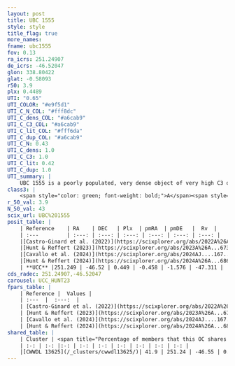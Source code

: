 ```yaml
---
layout: post
title: UBC 1555
style: style
title_flag: true
more_names: 
fname: ubc1555
fov: 0.13
ra_icrs: 251.24907
de_icrs: -46.52047
glon: 338.80422
glat: -0.58093
r50: 3.9
plx: 0.4489
UTI: "0.65"
UTI_COLOR: "#e9f5d1"
UTI_C_N_COL: "#fff8dc"
UTI_C_dens_COL: "#a6cab9"
UTI_C_C3_COL: "#a6cab9"
UTI_C_lit_COL: "#fff6da"
UTI_C_dup_COL: "#a6cab9"
UTI_C_N: 0.43
UTI_C_dens: 1.0
UTI_C_C3: 1.0
UTI_C_lit: 0.42
UTI_C_dup: 1.0
UTI_summary: |
    UBC 1555 is a poorly populated, very dense object of very high C3 quality. It was recently reported in the literature. This object shares a moderate percentage of members with a later reported entry.
class3: |
    <span style="color: green; font-weight: bold;">A</span><span style="color: green; font-weight: bold;">A</span>
r_50_val: 3.9
N_50_val: 43
scix_url: UBC%201555
posit_table: |
    | Reference    | RA    | DEC   | Plx  | pmRA  | pmDE   |  Rv  |
    | :---         | :---: | :---: | :---: | :---: | :---: | :---: |
    |[Castro-Ginard et al. (2022)](https://scixplorer.org/abs/2022A%26A...661A.118C) | 251.25 | -46.53 | 0.46 | -0.46 | -1.57 | -48.22 |
    |[Hunt & Reffert (2023)](https://scixplorer.org/abs/2023A%26A...673A.114H) | 251.25 | -46.54 | 0.46 | -0.47 | -1.587 | -47.292 |
    |[Cavallo et al. (2024)](https://scixplorer.org/abs/2024AJ....167...12C) | 251.268 | -46.543 | 0.46 | -- | -- | -- |
    |[Hunt & Reffert (2024)](https://scixplorer.org/abs/2024A%26A...686A..42H) | 251.25 | -46.54 | 0.46 | -0.47 | -1.587 | -47.292 |
    | **UCC** |251.249 | -46.52 | 0.449 | -0.458 | -1.576 | -47.311 | 
cds_radec: 251.24907,-46.52047
carousel: UCC_HUNT23
fpars_table: |
    | Reference |  Values |
    | :---  |  :---:  |
    | [Castro-Ginard et al. (2022)](https://scixplorer.org/abs/2022A%26A...661A.118C) | `AV=1.142, Dist=2300, logAge=8.056` |
    | [Hunt & Reffert (2023)](https://scixplorer.org/abs/2023A%26A...673A.114H) | `AV50=1.23, diffAV50=0.643, MOD50=11.554, logAge50=8.0` |
    | [Cavallo et al. (2024)](https://scixplorer.org/abs/2024AJ....167...12C) | `AV50=2.0, dMod50=11.14, logAge50=7.97, [Fe/H]50=-0.64` |
    | [Hunt & Reffert (2024)](https://scixplorer.org/abs/2024A%26A...686A..42H) | `MassJ=296.451` |
shared_table: |
    | Cluster | <span title="Percentage of members that this OC shares with the ones listed">%</span>   | RA   | DEC   | Plx   | pmRA  | pmDE  | Rv | UTI |
    | :-: | :-: |:-: | :-: | :-: | :-: | :-: | :-: | :-: |
    |[CWWDL 13625](/_clusters/cwwdl13625/)| 41.9 | 251.24 | -46.55 | 0.47 | -0.43 | -1.63 | -- |0.08 |
---
```

